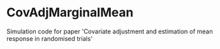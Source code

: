 # CovAdjMarginalMean
Simulation code for paper 'Covariate adjustment and estimation of mean response in randomised trials'
